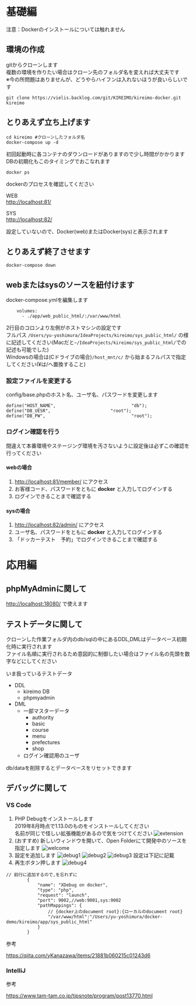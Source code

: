 # 基礎編

注意：Dockerのインストールについては触れません

## 環境の作成

gitからクローンします  
複数の環境を作りたい場合はクローン先のフォルダ名を変えれば大丈夫です  
※今の所問題はありませんが、どうやらハイフンは入れないほうが良いらしいです

```
git clone https://vielis.backlog.com/git/KIREIMO/kireimo-docker.git kireimo
```

## とりあえず立ち上げます

```
cd kireimo #クローンしたフォルダ名
docker-compose up -d
```

初回起動時に各コンテナのダウンロードがありますので少し時間がかかります  
DBの初期化もこのタイミングでおこなれます

```
docker ps
```

dockerのプロセスを確認してください

WEB  
<http://localhost:81/>

SYS  
<http://localhost:82/>

設定していないので、Docker(web)またはDocker(sys)と表示されます

## とりあえず終了させます

```
docker-compose down
```

## webまたはsysのソースを紐付けます

docker-compose.ymlを編集します

```
    volumes:
      - ./app/web_public_html/:/var/www/html
```

2行目のコロンより左側がホストマシンの設定です  
フルパス ```/Users/yu-yoshimura/IdeaProjects/kireimo/sys_public_html/``` の様に記述してください(Macだと```~/IdeaProjects/kireimo/sys_public_html/```での記述も可能でした)  
Windowsの場合は(Cドライブの場合)```/host_mnt/c/``` から始まるフルパスで指定してください(¥は/へ置換すること)

### 設定ファイルを変更する

config/base.phpのホスト名、ユーザ名、パスワードを変更します

```
define("HOST_NAME",                             "db");
define("DB_UESR",                       "root");
define("DB_PW",                                 "root");
```

### ログイン確認を行う

間違えて本番環境やステージング環境を汚さないように設定後は必ずこの確認を行ってください

#### webの場合

1. <http://localhost:81/member/> にアクセス
1. お客様コード、パスワードをともに **docker** と入力してログインする
1. ログインできることまで確認する

#### sysの場合

1. <http://localhost:82/admin/> にアクセス
1. ユーザ名、パスワードをともに **docker** と入力してログインする
1. 「ドッカーテスト　予約」でログインできることまで確認する

# 応用編

## phpMyAdminに関して

<http://localhost:18080/> で使えます

## テストデータに関して

クローンした作業フォルダ内のdb/sqlの中にあるDDL,DMLはデータベース初期化時に実行されます  
ファイル名順に実行されるため意図的に制御したい場合はファイル名の先頭を数字などにしてください

いま扱っているテストデータ

- DDL
    - kireimo DB
    - phpmyadmin
- DML
    - 一部マスターデータ
        - authority
        - basic
        - course
        - menu
        - prefectures
        - shop
    - ログイン確認用のユーザ

db/dataを削除するとデータベースをリセットできます

## デバッグに関して

### VS Code

1. PHP Debugをインストールします  
2019年8月時点で1.13.0のものをインストールしてください  
名前が同じで怪しい拡張機能があるので気をつけてください
![extension](https://vielis.backlog.com/git/KIREIMO/kireimo-docker/raw/master/readme_img/extension.png)
1. (おすすめ) 新しいウィンドウを開いて、Open Folderにて開発中のソースを指定します
![welcome](https://vielis.backlog.com/git/KIREIMO/kireimo-docker/raw/master/readme_img/welcome.png)
1. 設定を追加します
![debug1](https://vielis.backlog.com/git/KIREIMO/kireimo-docker/raw/master/readme_img/debug1.png)
![debug2](https://vielis.backlog.com/git/KIREIMO/kireimo-docker/raw/master/readme_img/debug2.png)
![debug3](https://vielis.backlog.com/git/KIREIMO/kireimo-docker/raw/master/readme_img/debug3.png)
設定は下記に記載
1. 再生ボタン押します
![debug4](https://vielis.backlog.com/git/KIREIMO/kireimo-docker/raw/master/readme_img/debug4.png)

```
// 前行に追加するので,を忘れずに
        {
            "name": "XDebug on docker",
            "type": "php",
            "request": "launch",
            "port": 9002,//web:9001,sys:9002
            "pathMappings": {
                // {docker上のdocument root}:{ローカルのdocument root}
                "/var/www/html":"/Users/yu-yoshimura/docker-demo/kireimo/app/sys_public_html"
            }
        }
```


参考

<https://qiita.com/yKanazawa/items/21881b060215c01243d6>

### IntelliJ

参考

<https://www.tam-tam.co.jp/tipsnote/program/post13770.html>


